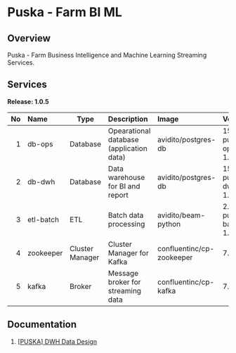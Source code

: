 # Puska - Farm BI ML

## Overview
Puska - Farm Business Intelligence and Machine Learning Streaming Services.

## Services

**Release: 1.0.5**

|No|Name|Type|Description|Image|Version|
|--:|:--|---|:--|:--|:--|
|1|db-ops|Database|Opearational database (application data)|avidito/postgres-db|15.3-puska-ops-1.0|
|2|db-dwh|Database|Data warehouse for BI and report|avidito/postgres-db|15.3-puska-dwh-1.1|
|3|etl-batch|ETL|Batch data processing|avidito/beam-python|2.52.0-puska-batch-1.0|
|4|zookeeper|Cluster Manager|Cluster Manager for Kafka|confluentinc/cp-zookeeper|7.5.0|
|5|kafka|Broker|Message broker for streaming data|confluentinc/cp-kafka|7.5.0|


## Documentation
1. [[PUSKA] DWH Data Design](https://docs.google.com/spreadsheets/d/12Nq72e2ZdoOw-1hXScFLmsxC-tbKiqZZFKqdH_941gE)